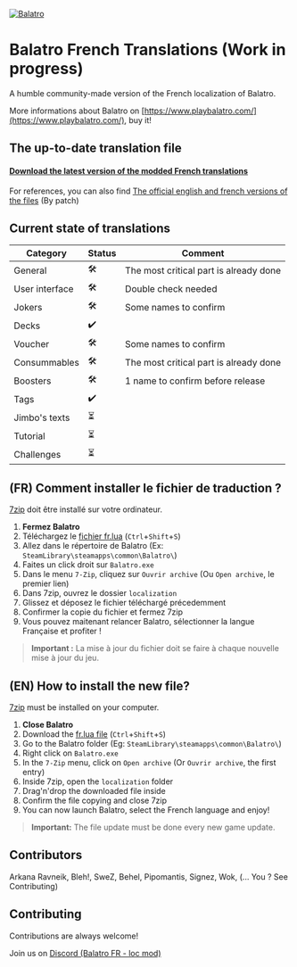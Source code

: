 
[![Balatro](https://www.playbalatro.com/assets/logo2-C9SU2BrI.png)](https://www.playbalatro.com/)

# Balatro French Translations (Work in progress)

A humble community-made version of the French localization of Balatro.

More informations about Balatro on [https://www.playbalatro.com/](https://www.playbalatro.com/), buy it!

## The up-to-date translation file

#### [Download the latest version of the modded French translations](https://github.com/FrBmt-BIGetNouf/balatro-french-translations/blob/main/localization/fr.lua)

For references, you can also find [The official english and french versions of the files](https://github.com/FrBmt-BIGetNouf/balatro-french-translations/blob/main/localization/official) (By patch)

## Current state of translations

| Category             | Status | Comment |
| -------------------- | ------ | ------- |
| General              | 🛠️    | The most critical part is already done |
| User interface       | 🛠️    | Double check needed |
| Jokers               | 🛠️    | Some names to confirm |
| Decks                | ✔️     | |
| Voucher              | 🛠️    | Some names to confirm |
| Consummables         | 🛠️    | The most critical part is already done 
| Boosters             | 🛠️    | 1 name to confirm before release |
| Tags                 | ✔️    | |
| Jimbo's texts        | ⏳    | |
| Tutorial             | ⏳    | |
| Challenges           | ⏳    | |

## (FR) Comment installer le fichier de traduction ?

[7zip](https://7-zip.org/) doit être installé sur votre ordinateur.

1. **Fermez Balatro**
2. Téléchargez le [fichier fr.lua](https://github.com/FrBmt-BIGetNouf/balatro-french-translations/blob/main/localization/fr.lua) (`Ctrl`+`Shift`+`S`)
3. Allez dans le répertoire de Balatro (Ex: `SteamLibrary\steamapps\common\Balatro\`)
4. Faites un click droit sur `Balatro.exe`
5. Dans le menu `7-Zip`, cliquez sur `Ouvrir archive` (Ou `Open archive`, le premier lien)
6. Dans 7zip, ouvrez le dossier `localization`
7. Glissez et déposez le fichier téléchargé précedemment
8. Confirmer la copie du fichier et fermez 7zip
9. Vous pouvez maitenant relancer Balatro, sélectionner la langue Française et profiter !

> **Important :** La mise à jour du fichier doit se faire à chaque nouvelle mise à jour du jeu.

## (EN) How to install the new file?
[7zip](https://7-zip.org/) must be installed on your computer.

1. **Close Balatro**
2. Download the [fr.lua file](https://github.com/FrBmt-BIGetNouf/balatro-french-translations/blob/main/localization/fr.lua) (`Ctrl`+`Shift`+`S`)
3. Go to the Balatro folder (Eg: `SteamLibrary\steamapps\common\Balatro\`)
4. Right click on `Balatro.exe`
5. In the `7-Zip` menu, click on `Open archive` (Or `Ouvrir archive`, the first entry)
6. Inside 7zip, open the `localization` folder
7. Drag'n'drop the downloaded file inside
8. Confirm the file copying and close 7zip
9. You can now launch Balatro, select the French language and enjoy!

> **Important:** The file update must be done every new game update.


## Contributors

Arkana Ravneik, Bleh!, SweZ, Behel, Pipomantis, Signez, Wok, (... You ? See Contributing)
    
## Contributing

Contributions are always welcome!

Join us on [Discord (Balatro FR - loc mod)](https://discord.gg/kQMdHTXB3Z)

